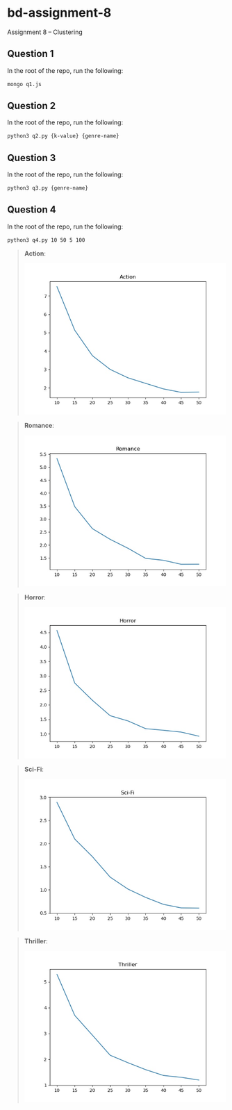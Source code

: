 # bd-assignment-8
Assignment 8 – Clustering

## Question 1
In the root of the repo, run the following:
```bash
mongo q1.js
```

## Question 2
In the root of the repo, run the following:
```bash
python3 q2.py {k-value} {genre-name}
```

## Question 3
In the root of the repo, run the following:
```bash
python3 q3.py {genre-name}
```

## Question 4
In the root of the repo, run the following:
```bash
python3 q4.py 10 50 5 100
```

> **Action**: 
>
> ![Action genre graph](Action_graph.jpg)

> **Romance**: 
>
> ![Romance genre graph](Romance_graph.jpg)

> **Horror**: 
>
> ![Horror genre graph](Horror_graph.jpg)

> **Sci-Fi**: 
>
> ![Sci-Fi genre graph](Sci-Fi_graph.jpg)

> **Thriller**: 
>
> ![Thriller genre graph](Thriller_graph.jpg)